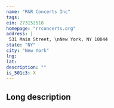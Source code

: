 ```yaml
---
name: "R&R Concerts Inc"
tags:
ein: 273152518
homepage: "rrconcerts.org"
address: |
 531 Main Street, \nNew York, NY 10044
state: "NY"
city: "New York"
lng: 
lat: 
description: ""
is_501c3: X
---
```


## Long description



